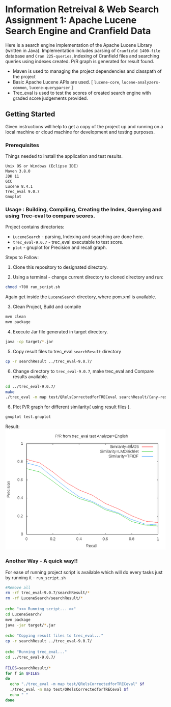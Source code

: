 # Information Retreival & Web Search Assignment 1: Apache Lucene Search Engine and Cranfield Data

Here is a search engine implementation of the Apache Lucene Library (written in Java). Implementation includes parsing of `Cranfield 1400-file` database and `Cran 225-queries`,  indexing of Cranfield files and  searching queries using indexes created. P/R graph is generated for result found.

- Maven is used to managing the project dependencies and classpath of the project
- Basic Apache Lucene APIs are used. [ `lucene-core`, `lucene-analyzers-common`, `lucene-queryparser` ]
- Trec_eval is used to test the scores of created search engine with graded score judgements provided.


## Getting Started

Given instructions will help to get a copy of the project up and running on a local machine or cloud machine for development and testing purposes.



### Prerequisites
Things needed to install the application and test results.
```
Unix OS or Windows (Eclipse IDE)
Maven 3.8.0
JDK 11
GCC
Lucene 8.4.1
Trec_eval 9.0.7
Gnuplot
```

### Usage : Building, Compiling, Creating the Index, Querying and using Trec-eval to compare scores.
Project contains directories:
- `LuceneSearch` - parsing, Indexing and searching are done here.
- `trec_eval-9.0.7` - trec_eval executable to test score.
- `plot` - gnuplot for Precision and recall graph.


Steps to Follow:
1. Clone this repository to designated directory. 

2. Using a terminal - change current directory to cloned directory and run:
```bash
chmod +700 run_script.sh
```

Again get inside the `LuceneSearch` directory, where pom.xml is available.

3. Clean Project, Build and compile
```bash
mvn clean
mvn package
```

4. Execute Jar file generated in target directory.
```bash
java -cp target/*.jar
```

5. Copy result files to trec_eval `searchResult` directory
```bash
cp -r searchResult ../trec_eval-9.0.7/
```

6. Change directory to `trec_eval-9.0.7`, make trec_eval and Compare results available.
```bash
cd ../trec_eval-9.0.7/
make
./trec_eval -m map test/QRelsCorrectedforTRECeval searchResult/{any-result-file.txt}
```
6. Plot P/R graph for different similarity( using result files ).
```bash
gnuplot test.gnuplot
```
Result:
![](plot/pr_graph.png)

### Another Way - A quick way!!
For ease of running project script is available which will do every tasks just by running it - `run_script.sh`

```bash
#Remove all
rm -rf trec_eval-9.0.7/searchResult/*
rm -rf LuceneSearch/searchResult/*

echo "<<< Running script... >>"
cd LuceneSearch/
mvn package
java -jar target/*.jar

echo "Copying result files to trec_eval..."
cp -r searchResult ../trec_eval-9.0.7/

echo "Running trec_eval..."
cd ../trec_eval-9.0.7/

FILES=searchResult/*
for f in $FILES
do
  echo "./trec_eval -m map test/QRelsCorrectedforTRECeval" $f
  ./trec_eval -m map test/QRelsCorrectedforTRECeval $f
  echo " "
done
```
